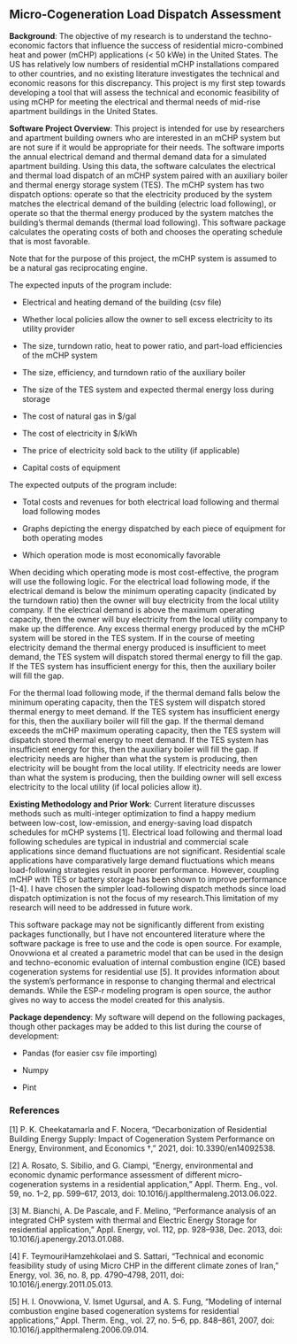## Micro-Cogeneration Load Dispatch Assessment

**Background**: The objective of my research is to understand the techno-economic factors that influence the success of residential micro-combined heat and power (mCHP) applications (< 50 kWe) in the United States. The US has relatively low numbers of residential mCHP installations compared to other countries, and no existing literature investigates the technical and economic reasons for this discrepancy. This project is my first step towards developing a tool that will assess the technical and economic feasibility of using mCHP for meeting the electrical and thermal needs of mid-rise apartment buildings in the United States.

**Software Project Overview**:  This project is intended for use by researchers and apartment building owners who are interested in an mCHP system but are not sure if it would be appropriate for their needs. The software imports the annual electrical demand and thermal demand data for a simulated apartment building. Using this data, the software calculates the electrical and thermal load dispatch of an mCHP system paired with an auxiliary boiler and thermal energy storage system (TES). The mCHP system has two dispatch options: operate so that the electricity produced by the system matches the electrical demand of the building (electric load following), or operate so that the thermal energy produced by the system matches the building’s thermal demands (thermal load following). This software package calculates the operating costs of both and chooses the operating schedule that is most favorable.

Note that for the purpose of this project, the mCHP system is assumed to be a natural gas reciprocating engine.

The expected inputs of the program include:

- Electrical and heating demand of the building (csv file)

- Whether local policies allow the owner to sell excess electricity to its utility provider

- The size, turndown ratio, heat to power ratio, and part-load efficiencies of the mCHP system

- The size, efficiency, and turndown ratio of the auxiliary boiler

- The size of the TES system and expected thermal energy loss during storage

- The cost of natural gas in $/gal

- The cost of electricity in $/kWh

- The price of electricity sold back to the utility (if applicable)

- Capital costs of equipment

The expected outputs of the program include:

- Total costs and revenues for both electrical load following and thermal load following modes

- Graphs depicting the energy dispatched by each piece of equipment for both operating modes

- Which operation mode is most economically favorable

When deciding which operating mode is most cost-effective, the program will use the following logic. For the electrical load following mode, if the electrical demand is below the minimum operating capacity (indicated by the turndown ratio) then the owner will buy electricity from the local utility company. If the electrical demand is above the maximum operating capacity, then the owner will buy electricity from the local utility company to make up the difference. Any excess thermal energy produced by the mCHP system will be stored in the TES system. If in the course of meeting electricity demand the thermal energy produced is insufficient to meet demand, the TES system will dispatch stored thermal energy to fill the gap. If the TES system has insufficient energy for this, then the auxiliary boiler will fill the gap.

For the thermal load following mode, if the thermal demand falls below the minimum operating capacity, then the TES system will dispatch stored thermal energy to meet demand. If the TES system has insufficient energy for this, then the auxiliary boiler will fill the gap. If the thermal demand exceeds the mCHP maximum operating capacity, then the TES system will dispatch stored thermal energy to meet demand. If the TES system has insufficient energy for this, then the auxiliary boiler will fill the gap. If electricity needs are higher than what the system is producing, then electricity will be bought from the local utility. If electricity needs are lower than what the system is producing, then the building owner will sell excess electricity to the local utility (if local policies allow it).

**Existing Methodology and Prior Work**: Current literature discusses methods such as multi-integer optimization to find a happy medium between low-cost, low-emission, and energy-saving load dispatch schedules for mCHP systems [1]. Electrical load following and thermal load following schedules are typical in industrial and commercial scale applications since demand fluctuations are not significant. Residential scale applications have comparatively large demand fluctuations which means load-following strategies result in poorer performance. However, coupling mCHP with TES or battery storage has been shown to improve performance [1-4]. I have chosen the simpler load-following dispatch methods since load dispatch optimization is not the focus of my research.This limitation of my research will need to be addressed in future work.

This software package may not be significantly different from existing packages functionally, but I have not encountered literature where the software package is free to use and the code is open source. For example, Onovwiona et al created a parametric model that can be used in the design and techno-economic evaluation of internal combustion engine (ICE) based cogeneration systems for residential use [5]. It provides information about the system’s performance in response to changing thermal and electrical demands. While the ESP-r modeling program is open source, the author gives no way to access the model created for this analysis.

**Package dependency**: My software will depend on the following packages, though other packages may be added to this list during the course of development:

- Pandas (for easier csv file importing)

- Numpy

- Pint

### References

[1] P. K. Cheekatamarla and F. Nocera, “Decarbonization of Residential Building Energy Supply: Impact of Cogeneration System Performance on Energy, Environment, and Economics †,” 2021, doi: 10.3390/en14092538.

[2] A. Rosato, S. Sibilio, and G. Ciampi, “Energy, environmental and economic dynamic performance assessment of different micro-cogeneration systems in a residential application,” Appl. Therm. Eng., vol. 59, no. 1–2, pp. 599–617, 2013, doi: 10.1016/j.applthermaleng.2013.06.022.

[3] M. Bianchi, A. De Pascale, and F. Melino, “Performance analysis of an integrated CHP system with thermal and Electric Energy Storage for residential application,” Appl. Energy, vol. 112, pp. 928–938, Dec. 2013, doi: 10.1016/j.apenergy.2013.01.088.

[4] F. TeymouriHamzehkolaei and S. Sattari, “Technical and economic feasibility study of using Micro CHP in the different climate zones of Iran,” Energy, vol. 36, no. 8, pp. 4790–4798, 2011, doi: 10.1016/j.energy.2011.05.013.

[5] H. I. Onovwiona, V. Ismet Ugursal, and A. S. Fung, “Modeling of internal combustion engine based cogeneration systems for residential applications,” Appl. Therm. Eng., vol. 27, no. 5–6, pp. 848–861, 2007, doi: 10.1016/j.applthermaleng.2006.09.014.